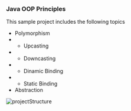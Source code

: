 ### Java OOP Principles  

This sample project includes the following topics
- Polymorphism
- - Upcasting
- - Downcasting
- - Dinamic Binding
- - Static Binding
- Abstraction

![projectStructure](https://user-images.githubusercontent.com/38321947/216340477-4368d3c3-ceee-41ef-bfbf-8cc24a1f1098.JPG)




